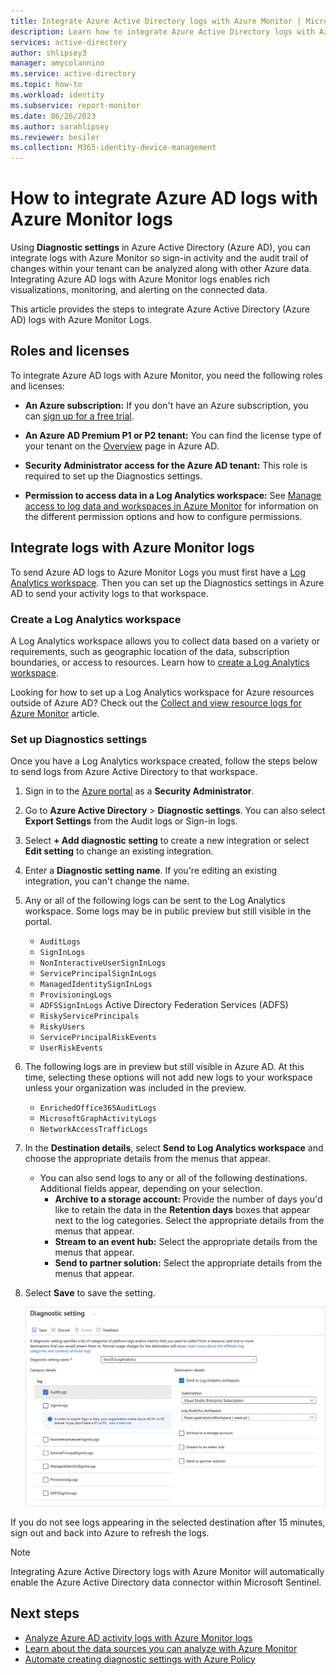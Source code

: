 ```yaml
---
title: Integrate Azure Active Directory logs with Azure Monitor | Microsoft Docs
description: Learn how to integrate Azure Active Directory logs with Azure Monitor
services: active-directory
author: shlipsey3
manager: amycolannino
ms.service: active-directory
ms.topic: how-to
ms.workload: identity
ms.subservice: report-monitor
ms.date: 06/26/2023
ms.author: sarahlipsey
ms.reviewer: besiler
ms.collection: M365-identity-device-management
---
```


# How to integrate Azure AD logs with Azure Monitor logs

Using **Diagnostic settings** in Azure Active Directory (Azure AD), you can integrate logs with Azure Monitor so sign-in activity and the audit trail of changes within your tenant can be analyzed along with other Azure data. Integrating Azure AD logs with Azure Monitor logs enables rich visualizations, monitoring, and alerting on the connected data.

This article provides the steps to integrate Azure Active Directory (Azure AD) logs with Azure Monitor Logs. 

## Roles and licenses

To integrate Azure AD logs with Azure Monitor, you need the following roles and licenses:

* **An Azure subscription:** If you don't have an Azure subscription, you can [sign up for a free trial](https://azure.microsoft.com/free/).

* **An Azure AD Premium P1 or P2 tenant:** You can find the license type of your tenant on the [Overview](https://portal.azure.com/#blade/Microsoft_AAD_IAM/ActiveDirectoryMenuBlade/Overview) page in Azure AD.

* **Security Administrator access for the Azure AD tenant:** This role is required to set up the Diagnostics settings.

* **Permission to access data in a Log Analytics workspace:** See [Manage access to log data and workspaces in Azure Monitor](../../azure-monitor/logs/manage-access.md) for information on the different permission options and how to configure permissions.

## Integrate logs with Azure Monitor logs

To send Azure AD logs to Azure Monitor Logs you must first have a [Log Analytics workspace](../../azure-monitor/logs/log-analytics-overview.md). Then you can set up the Diagnostics settings in Azure AD to send your activity logs to that workspace. 

### Create a Log Analytics workspace 

A Log Analytics workspace allows you to collect data based on a variety or requirements, such as geographic location of the data, subscription boundaries, or access to resources. Learn how to [create a Log Analytics workspace](../../azure-monitor/logs/quick-create-workspace.md). 

Looking for how to set up a Log Analytics workspace for Azure resources outside of Azure AD? Check out the [Collect and view resource logs for Azure Monitor](../../azure-monitor/essentials/diagnostic-settings.md) article.

### Set up Diagnostics settings

Once you have a Log Analytics workspace created, follow the steps below to send logs from Azure Active Directory to that workspace. 

1. Sign in to the [Azure portal](https://portal.azure.com) as a **Security Administrator**.

1. Go to **Azure Active Directory** > **Diagnostic settings**. You can also select **Export Settings** from the Audit logs or Sign-in logs.

1. Select **+ Add diagnostic setting** to create a new integration or select **Edit setting** to change an existing integration.

1. Enter a **Diagnostic setting name**. If you're editing an existing integration, you can't change the name.

1. Any or all of the following logs can be sent to the Log Analytics workspace. Some logs may be in public preview but still visible in the portal.
    * `AuditLogs`
    * `SignInLogs`
    * `NonInteractiveUserSignInLogs`
    * `ServicePrincipalSignInLogs`
    * `ManagedIdentitySignInLogs`
    * `ProvisioningLogs`
    * `ADFSSignInLogs` Active Directory Federation Services (ADFS)
    * `RiskyServicePrincipals`   
    * `RiskyUsers`
    * `ServicePrincipalRiskEvents` 
    * `UserRiskEvents`

1.  The following logs are in preview but still visible in Azure AD. At this time, selecting these options will not add new logs to your workspace unless your organization was included in the preview.
    * `EnrichedOffice365AuditLogs`
    * `MicrosoftGraphActivityLogs`
    * `NetworkAccessTrafficLogs`

1. In the **Destination details**, select **Send to Log Analytics workspace** and choose the appropriate details from the menus that appear.
    * You can also send logs to any or all of the following destinations. Additional fields appear, depending on your selection.
        * **Archive to a storage account:** Provide the number of days you'd like to retain the data in the **Retention days** boxes that appear next to the log categories. Select the appropriate details from the menus that appear.
        * **Stream to an event hub:** Select the appropriate details from the menus that appear.
        * **Send to partner solution:** Select the appropriate details from the menus that appear.

1. Select **Save** to save the setting.

    ![Screenshot of the Diagnostics settings with some destination details shown.](./media/howto-integrate-activity-logs-with-log-analytics/Configure.png)

If you do not see logs appearing in the selected destination after 15 minutes, sign out and back into Azure to refresh the logs.

> [!NOTE]
> Integrating Azure Active Directory logs with Azure Monitor will automatically enable the Azure Active Directory data connector within Microsoft Sentinel.

## Next steps

* [Analyze Azure AD activity logs with Azure Monitor logs](howto-analyze-activity-logs-log-analytics.md)
* [Learn about the data sources you can analyze with Azure Monitor](../../azure-monitor/data-sources.md)
* [Automate creating diagnostic settings with Azure Policy](../../azure-monitor/essentials/diagnostic-settings-policy.md)


